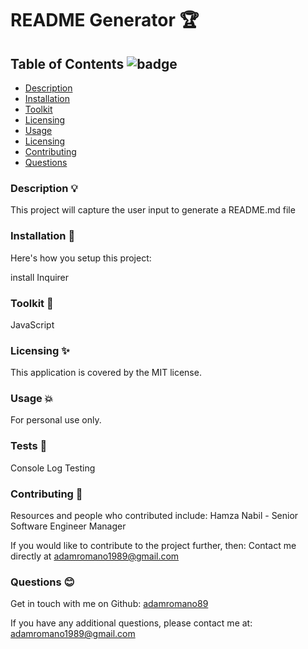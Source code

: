 

# README Generator 🏆 

## Table of Contents ![badge](https://img.shields.io/badge/license-MIT-blue)

- [Description](#description)
- [Installation](#installation)
- [Toolkit](#toolkit)
- [Licensing](#licensing)
- [Usage](#usage)
- [Licensing](#tests)
- [Contributing](#contributing)
- [Questions](#questions)

### Description 💡 <a name="description"></a>

This project will capture the user input to generate a README.md file 

### Installation 💾 <a name="installation"></a>

Here's how you setup this project:<br />

install Inquirer  

### Toolkit 🧰 <a name="toolkit"></a>

JavaScript  

### Licensing ✨ <a name="licensing"></a> 

This application is covered by the MIT license. 

### Usage 💥 <a name="usage"></a> 

For personal use only. 

### Tests 💎  <a name="tests"></a> 

Console Log Testing 

### Contributing 🤝 <a name="contributing"></a> 

Resources and people who contributed include: Hamza Nabil - Senior Software Engineer Manager 
<br />

If you would like to contribute to the project further, then: Contact me directly at adamromano1989@gmail.com 

### Questions 😊 <a name="questions"></a> 

Get in touch with me on Github: [adamromano89](https://github.com/adamromano89)
<br />

If you have any additional questions, please contact me at: adamromano1989@gmail.com
